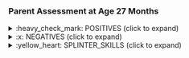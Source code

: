 
### Parent Assessment at Age 27 Months

<details><summary> :heavy_check_mark: POSITIVES (click to expand) </summary>
 
 <br>
  
 <ul><li><b>Social </b><ul><li>Likes father and mother cuddling/hugging</li><li>Does not flinch when other close relatives pat or hold hands</li></ul></li><li><b>Expressive Communication </b><ul><li>Does manding (requesting for his needs) with 5-10 verbs and 50+ nouns (1 word or 2 words) </li><li>can point and ask what he wants</li></ul></li><li><b>Receptive Communication </b><ul><li>Listens and does things that he has motivation to do </li><ul><li> Responds to "take your (bath) tub", "Take your shoe", "bring shorts" </li></ul></ul></li><li><b>Behavioural </b><ul><li>Does not exhibit following self-stimulatory behavior:</li><ul><li>No hand-flapping or finger twirling</li><li>No rocking</li><li>Minimal rare and short spinning; not continuously</li><li>No head banging/beating him with somthing to feel it</li><li>No humming</li></ul><li>No routines or rituals; Quite flexible</li><li>Decent adherence to virus mask (surgical or cloth)</li><li>Happily sings some portions of following rhymes when happy:</li><ul><li>"row row row your boat"</li><li>"wheels on the bus"</li><li>"ants go marching" (sings this when seeing ants)</li><li>and a few more</li></ul><li>Not a fussy eater</li><ul><li>Likes corn, biscuits, banana more</li></ul><li>Not difficult to cut his nails</li><li>Did not cry the last time a hair cut was done (was feeling uncomfortable but manageably distracted with favorite cartoon </li><li>Likes & verbally asks for following TV/Video Programs</li><ul><li>"Peppa Pig"</li><li>"Zootopia" movie and song</li><li>"Scrat" in Ice Age franchise</li><li>"cocomelon" YouTube channel</li><li>"English sing sing" YouTube channel</li><li>"kiddopedia" YouTube channel</li><li>Movie songs: "Ghumar", "dol baje"</li><li>says "Show pictures (of) `any_animal_or_planet_or_bird_he_likes`"</li><li>says "Play `any_animal_or_bird_or_vehile` sound"</li></ul></ul></li><li><b>Motor</b><ul><li>No problem with fine or gross motor skills</li></ul></li></ul>
  
</details>

<details><summary> :x: NEGATIVES (click to expand) </summary>
 
 <br>
 
 <ul><li><b>Social Skills</b><ul><li>Inconsistent "Hi", "Good Bye", "Hello"</li><li>Inconsistent response to name calling</li><ul><li>Will turn when you say "Dhuruv biscuit|corn" but ignore you otherwise</li><li>Assuming he has not seen me for 1+ hours, he will look for me when I call him</li><li>Ignores when he knows who the person is calling him</li></ul><li>Eye contact is there but intent to communicate is not there</li><li>Joint attention possible on the subject of his interest</li><ul><li>"Hey anga paru, police car|fire truck"</li></ul></ul></li><li><b>Expressive Communication Skills</b><ul><li>Says three word sentences like "brush your teeth", "wash your hands" but just as labels of an action</li><li>Two-step dialogue difficult until it is about his favorite activity</li></ul></li><li><b>Receptive Communication Skills</b><ul><li>Difficult making him understand/calm him <br> by saying that his request will be satisfied<br>after a small activity</li><li>Two-step dialogue difficult until it is about his favorite activity</li></ul></li><li><b>Behavioural Skills</b><ul><li>Does not do pretend play</li><li>Lines up cars (not so upset when we break the line)</li><li>Observes the wheels of a car but also makes normal car sounds, pushes it run, etc., <br> (does not flip the car and just rotate the wheel)</li><li>Collects similar looking objects (sometimes obsessed to collect everything but manageable tantrum)</li></ul></li></ul>
  
   
</details>

<details><summary> :yellow_heart: SPLINTER_SKILLS (click to expand) </summary>

 <br>
 <ul>
  <li>Letters and Numbers</li>
  <ul><li> Knows to recite A-Z (says 2-3 words for each character)</li>
   <li>1-29 (can count too),20-0(reverse)</li>
   <li>Tamil letters Aa to Akku, when prodded</li>
   <li>Can spell letters in a shop hoarding or building block (for e.g.: spells "B.A.K.E.R.Y" but does not say 'bakery' yet </li>
  </ul>
  <li>Identify Colors, Shapes, Fruits, Vegetables, Animals, Birds (with sounds) </li>
  <ul><li> Can identify the difference between triangle, rectangle, square, pentagon; Knows "Crescent" or "cross" or "diamond"</li></ul>
  <li>Sunday to Saturday</li>
  <li>Planets of Solar System</li>
  <li>Different Vehicles</li>
  <li>Sa .. re .. .ga .. ma</li>
 </ul>
 
 
</details>
